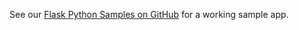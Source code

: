 See our [Flask Python Samples on GitHub](https://github.com/okta/samples-python-flask/tree/master/okta-hosted-login) for a working sample app.